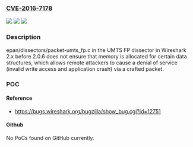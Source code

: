 ### [CVE-2016-7178](https://cve.mitre.org/cgi-bin/cvename.cgi?name=CVE-2016-7178)
![](https://img.shields.io/static/v1?label=Product&message=n%2Fa&color=blue)
![](https://img.shields.io/static/v1?label=Version&message=n%2Fa&color=blue)
![](https://img.shields.io/static/v1?label=Vulnerability&message=n%2Fa&color=brighgreen)

### Description

epan/dissectors/packet-umts_fp.c in the UMTS FP dissector in Wireshark 2.x before 2.0.6 does not ensure that memory is allocated for certain data structures, which allows remote attackers to cause a denial of service (invalid write access and application crash) via a crafted packet.

### POC

#### Reference
- https://bugs.wireshark.org/bugzilla/show_bug.cgi?id=12751

#### Github
No PoCs found on GitHub currently.

